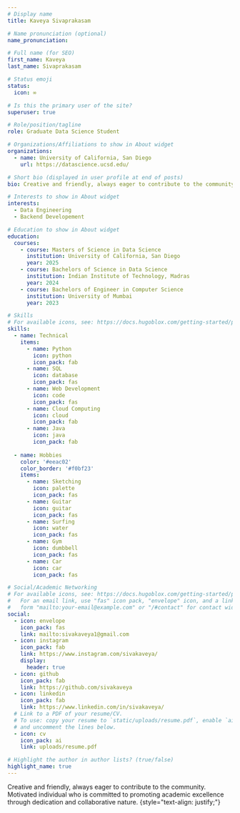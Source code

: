 ```yaml
---
# Display name
title: Kaveya Sivaprakasam

# Name pronunciation (optional)
name_pronunciation: 

# Full name (for SEO)
first_name: Kaveya
last_name: Sivaprakasam

# Status emoji
status:
  icon: ∞

# Is this the primary user of the site?
superuser: true

# Role/position/tagline
role: Graduate Data Science Student

# Organizations/Affiliations to show in About widget
organizations:
  - name: University of California, San Diego
    url: https://datascience.ucsd.edu/

# Short bio (displayed in user profile at end of posts)
bio: Creative and friendly, always eager to contribute to the community. Motivated individual who is committed to promoting academic excellence through dedication and collaborative nature.

# Interests to show in About widget
interests:
  - Data Engineering
  - Backend Developement

# Education to show in About widget
education:
  courses:
    - course: Masters of Science in Data Science
      institution: University of California, San Diego
      year: 2025
    - course: Bachelors of Science in Data Science
      institution: Indian Institute of Technology, Madras
      year: 2024
    - course: Bachelors of Engineer in Computer Science
      institution: University of Mumbai
      year: 2023

# Skills
# For available icons, see: https://docs.hugoblox.com/getting-started/page-builder/#icons
skills:
  - name: Technical
    items:
      - name: Python
        icon: python
        icon_pack: fab
      - name: SQL
        icon: database
        icon_pack: fas
      - name: Web Development
        icon: code
        icon_pack: fas
      - name: Cloud Computing
        icon: cloud
        icon_pack: fab
      - name: Java
        icon: java
        icon_pack: fab
      
  - name: Hobbies
    color: '#eeac02'
    color_border: '#f0bf23'
    items:
      - name: Sketching
        icon: palette
        icon_pack: fas
      - name: Guitar
        icon: guitar
        icon_pack: fas
      - name: Surfing
        icon: water
        icon_pack: fas
      - name: Gym
        icon: dumbbell
        icon_pack: fas
      - name: Car
        icon: car
        icon_pack: fas

# Social/Academic Networking
# For available icons, see: https://docs.hugoblox.com/getting-started/page-builder/#icons
#   For an email link, use "fas" icon pack, "envelope" icon, and a link in the
#   form "mailto:your-email@example.com" or "/#contact" for contact widget.
social:
  - icon: envelope
    icon_pack: fas
    link: mailto:sivakaveya1@gmail.com
  - icon: instagram
    icon_pack: fab
    link: https://www.instagram.com/sivakaveya/
    display:
      header: true
  - icon: github
    icon_pack: fab
    link: https://github.com/sivakaveya
  - icon: linkedin
    icon_pack: fab
    link: https://www.linkedin.com/in/sivakaveya/
  # Link to a PDF of your resume/CV.
  # To use: copy your resume to `static/uploads/resume.pdf`, enable `ai` icons in `params.yaml`,
  # and uncomment the lines below.
  - icon: cv
    icon_pack: ai
    link: uploads/resume.pdf

# Highlight the author in author lists? (true/false)
highlight_name: true
---
```


Creative and friendly, always eager to contribute to the community. Motivated individual who is committed to promoting academic excellence through dedication and collaborative nature.
{style="text-align: justify;"}
